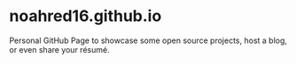 # noahred16.github.io
Personal GitHub Page to showcase some open source projects, host a blog, or even share your résumé.
